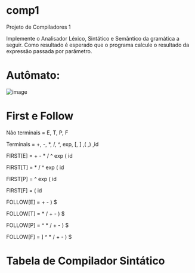 # comp1
Projeto de Compiladores 1 

  Implemente o Analisador Léxico, Sintático e Semântico da gramática a seguir. 
  Como resultado é esperado que o programa calcule o resultado da expressão passada por parâmetro.

# Autômato: 

![image](https://user-images.githubusercontent.com/67402140/175380225-f753a2d7-2c4e-423c-a8f8-78aed7b0cbea.png)

# First e Follow
Não terminais =  E, T, P, F

Terminais = +, -, *, /, ^, exp, [, ] ,( ,) ,id
 
FIRST[E] = + - * / ^ exp ( id

FIRST[T] = * / ^ exp ( id  

FIRST[P] = ^ exp ( id  

FIRST[F] = ( id
 
FOLLOW[E] = + - ) $

FOLLOW[T] = * / + - ) $

FOLLOW[P] = ^ * / + - ) $

FOLLOW[F] = ] ^ * / + - ) $


# Tabela de Compilador Sintático

